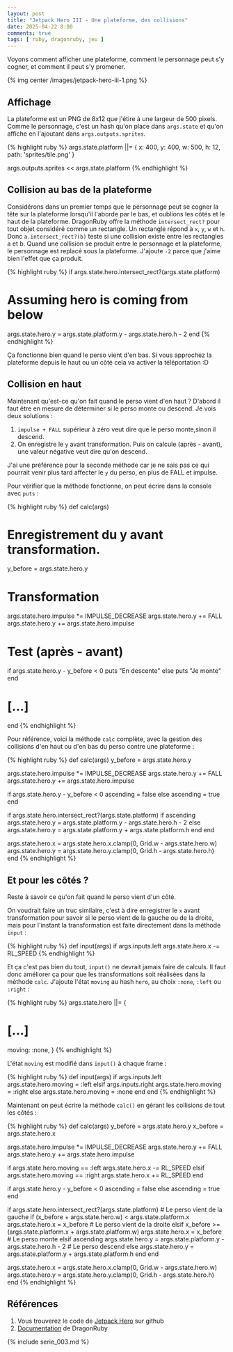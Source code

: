 ```yaml
---
layout: post
title: "Jetpack Hero III - Une plateforme, des collisions"
date: 2025-04-22 8:00
comments: true
tags: [ ruby, dragonruby, jeu ]
---
```


Voyons comment afficher une plateforme, comment le personnage peut s'y cogner, et
comment il peut s'y promener.

{% img center /images/jetpack-hero-iii-1.png %}

<!-- more -->


## Affichage

La plateforme est un PNG de 8x12 que j'étire à une largeur de 500 pixels. Comme
le personnage, c'est un hash qu'on place dans `args.state` et qu'on affiche en
l'ajoutant dans `args.outputs.sprites`.

{% highlight ruby %}
 args.state.platform ||= {
   x: 400,
   y: 400,
   w: 500,
   h: 12,
   path: 'sprites/tile.png'
 }

 args.outputs.sprites << args.state.platform
{% endhighlight %}

## Collision au bas de la plateforme

Considérons dans un premier temps que le personnage peut se cogner la tête sur
la plateforme lorsqu'il l'aborde par le bas, et oublions les côtés et le haut de la plateforme.
DragonRuby offre la méthode `intersect_rect?` pour tout objet considéré comme un
rectangle. Un rectangle répond à `x`, `y`, `w` et `h`. Donc `a.intersect_rect?(b)` teste si une
collision existe entre les rectangles a et b.
Quand une collision se produit entre le personnage et la plateforme, le personnage est
replacé sous la plateforme. J'ajoute `-2` parce que j'aime bien l'effet que ça produit.

{% highlight ruby %}
 if args.state.hero.intersect_rect?(args.state.platform)
   # Assuming hero is coming from below
   args.state.hero.y = args.state.platform.y - args.state.hero.h - 2
 end
{% endhighlight %}

Ça fonctionne bien quand le perso vient d'en bas.
Si vous approchez la plateforme depuis le haut ou un côté cela va activer la téléportation :D

## Collision en haut

Maintenant qu'est-ce qu'on fait quand le perso vient d'en haut ?
D'abord il faut être en mesure de déterminer si le perso monte ou descend.
Je vois deux solutions :

1. `impulse + FALL` supérieur à zéro veut dire que le perso monte,sinon il descend.
2. On enregistre le `y` avant transformation. Puis on calcule (après - avant), une valeur négative veut dire qu'on descend.

J'ai une préférence pour la seconde méthode car je ne sais pas ce qui pourrait venir plus tard affecter le `y` du perso, en plus
de FALL et impulse.

Pour vérifier que la méthode fonctionne, on peut écrire dans la console avec `puts` :

{% highlight ruby %}
def calc(args)
  # Enregistrement du y avant transformation.
  y_before = args.state.hero.y

  # Transformation
  args.state.hero.impulse *= IMPULSE_DECREASE
  args.state.hero.y += FALL
  args.state.hero.y += args.state.hero.impulse

  # Test (après - avant)
  if args.state.hero.y - y_before < 0
    puts "En descente"
  else
    puts "Je monte"
  end

  # [...]
end
{% endhighlight %}

Pour référence, voici la méthode `calc` complète, avec la gestion des collisions d'en haut ou d'en bas du perso contre une
plateforme :


{% highlight ruby %}
def calc(args)
  y_before = args.state.hero.y

  args.state.hero.impulse *= IMPULSE_DECREASE
  args.state.hero.y += FALL
  args.state.hero.y += args.state.hero.impulse

  if args.state.hero.y - y_before < 0
    ascending = false
  else
    ascending = true
  end

  if args.state.hero.intersect_rect?(args.state.platform)
    if ascending
      args.state.hero.y = args.state.platform.y - args.state.hero.h - 2
    else
      args.state.hero.y = args.state.platform.y + args.state.platform.h
    end
  end

  args.state.hero.x = args.state.hero.x.clamp(0, Grid.w - args.state.hero.w)
  args.state.hero.y = args.state.hero.y.clamp(0, Grid.h - args.state.hero.h)
end
{% endhighlight %}

## Et pour les côtés ?

Reste à savoir ce qu'on fait quand le perso vient d'un côté.

On voudrait faire un truc similaire, c'est à dire enregistrer le `x` avant transformation pour
savoir si le perso vient de la gauche ou de la droite, mais pour l'instant la transformation est faite
directement dans la méthode `input` :

{% highlight ruby %}
def input(args)
  if args.inputs.left
    args.state.hero.x -= RL_SPEED
{% endhighlight %}

Et ça c'est pas bien du tout, `input()` ne devrait jamais faire de calculs.
Il faut donc améliorer ça pour que les transformations soit réalisées dans la méthode `calc`.
J'ajoute l'état `moving` au hash `hero`, au choix `:none`, `:left` ou `:right` :

{% highlight ruby %}
args.state.hero ||= {
# [...]
moving: :none,
}
{% endhighlight %}


L'état `moving` est modifié dans `input()` à chaque frame :

{% highlight ruby %}
def input(args)
  if args.inputs.left
    args.state.hero.moving = :left
  elsif args.inputs.right
    args.state.hero.moving = :right
  else
    args.state.hero.moving = :none
  end
end
{% endhighlight %}

Maintenant on peut écrire la méthode `calc()` en gérant les collisions de tout
les côtés :


{% highlight ruby %}
def calc(args)
  y_before = args.state.hero.y
  x_before = args.state.hero.x

  args.state.hero.impulse *= IMPULSE_DECREASE
  args.state.hero.y += FALL
  args.state.hero.y += args.state.hero.impulse

  if args.state.hero.moving == :left
    args.state.hero.x -= RL_SPEED
  elsif args.state.hero.moving == :right
    args.state.hero.x += RL_SPEED
  end

  if args.state.hero.y - y_before < 0
    ascending = false
  else
    ascending = true
  end

  if args.state.hero.intersect_rect?(args.state.platform)
    # Le perso vient de la gauche
    if (x_before + args.state.hero.w) < args.state.platform.x
      args.state.hero.x = x_before
    # Le perso vient de la droite
    elsif x_before >= (args.state.platform.x + args.state.platform.w)
      args.state.hero.x = x_before
    # Le perso monte
    elsif ascending
      args.state.hero.y = args.state.platform.y - args.state.hero.h - 2
    # Le perso descend
    else
      args.state.hero.y = args.state.platform.y + args.state.platform.h
    end
  end

  args.state.hero.x = args.state.hero.x.clamp(0, Grid.w - args.state.hero.w)
  args.state.hero.y = args.state.hero.y.clamp(0, Grid.h - args.state.hero.h)
end
{% endhighlight %}

## Références

1. Vous trouverez le code de [Jetpack Hero](https://github.com/lkdjiin/jetpack-hero) sur github
1. [Documentation](https://docs.dragonruby.org/#/) de DragonRuby

{% include serie_003.md %}
